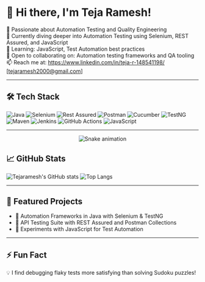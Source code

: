 # 👋 Hi there, I'm Teja Ramesh!

🎯 Passionate about Automation Testing and Quality Engineering  
💼 Currently diving deeper into Automation Testing using Selenium, REST Assured, and JavaScript  
🌱 Learning: JavaScript, Test Automation best practices  
🤝 Open to collaborating on: Automation testing frameworks and QA tooling  
📫 Reach me at: https://www.linkedin.com/in/teja-r-148541198/  [tejaramesh2000@gmail.com]

---

## 🛠️ Tech Stack

![Java](https://img.shields.io/badge/Java-007396?style=flat&logo=java&logoColor=white)
![Selenium](https://img.shields.io/badge/Selenium-43B02A?style=flat&logo=selenium&logoColor=white)
![Rest Assured](https://img.shields.io/badge/Rest--Assured-6DB33F?style=flat&logo=java&logoColor=white)
![Postman](https://img.shields.io/badge/Postman-FF6C37?style=flat&logo=postman&logoColor=white)
![Cucumber](https://img.shields.io/badge/Cucumber-23D96C?style=flat&logo=cucumber&logoColor=white)
![TestNG](https://img.shields.io/badge/TestNG-FF0000?style=flat&logo=java&logoColor=white)
![Maven](https://img.shields.io/badge/Maven-C71A36?style=flat&logo=apachemaven&logoColor=white)
![Jenkins](https://img.shields.io/badge/Jenkins-D24939?style=flat&logo=jenkins&logoColor=white)
![GitHub Actions](https://img.shields.io/badge/GitHub--Actions-2088FF?style=flat&logo=github-actions&logoColor=white)
![JavaScript](https://img.shields.io/badge/JavaScript-F7DF1E?style=flat&logo=javascript&logoColor=black)


---

<!-- Snake Game Repo View -->

<div align="center">
  <img src="https://profile-readme-generator.com/assets/snake.svg" alt="Snake animation" />
</div>

## 📈 GitHub Stats

![Tejaramesh's GitHub stats](https://github-readme-stats.vercel.app/api?username=Tejaramesh&show_icons=true&theme=radical)
![Top Langs](https://github-readme-stats.vercel.app/api/top-langs/?username=Tejaramesh&layout=compact&theme=radical)

---

## 📌 Featured Projects

- 🔧 Automation Frameworks in Java with Selenium & TestNG  
- 🔬 API Testing Suite with REST Assured and Postman Collections  
- 🚀 Experiments with JavaScript for Test Automation

---

## ⚡ Fun Fact

💡 I find debugging flaky tests more satisfying than solving Sudoku puzzles!

